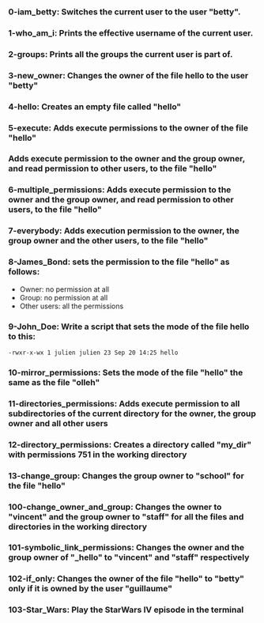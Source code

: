 ### 0-iam_betty: Switches the current user to the user "betty".

### 1-who_am_i: Prints the effective username of the current user. 

### 2-groups: Prints all the groups the current user is part of.

### 3-new_owner: Changes the owner of the file hello to the user "betty"

### 4-hello: Creates an empty file called "hello"

### 5-execute: Adds execute permissions to the owner of the file "hello"

### Adds execute permission to the owner and the group owner, and read permission to other users, to the file "hello"

### 6-multiple_permissions: Adds execute permission to the owner and the group owner, and read permission to other users, to the file "hello"

### 7-everybody: Adds execution permission to the owner, the group owner and the other users, to the file "hello"

### 8-James_Bond: sets the permission to the file "hello" as follows:
- Owner: no permission at all
- Group: no permission at all
- Other users: all the permissions

### 9-John_Doe: Write a script that sets the mode of the file hello to this:
```-rwxr-x-wx 1 julien julien 23 Sep 20 14:25 hello```

### 10-mirror_permissions: Sets the mode of the file "hello" the same as the file "olleh"

### 11-directories_permissions: Adds execute permission to all subdirectories of the current directory for the owner, the group owner and all other users

### 12-directory_permissions: Creates a directory called "my_dir" with permissions 751 in the working directory

### 13-change_group: Changes the group owner to "school" for the file "hello"

### 100-change_owner_and_group: Changes the owner to "vincent" and the group owner to "staff" for all the files and directories in the working directory

### 101-symbolic_link_permissions: Changes the owner and the group owner of "_hello" to "vincent" and "staff" respectively

### 102-if_only: Changes the owner of the file "hello" to "betty" only if it is owned by the user "guillaume"

### 103-Star_Wars: Play the StarWars IV episode in the terminal
